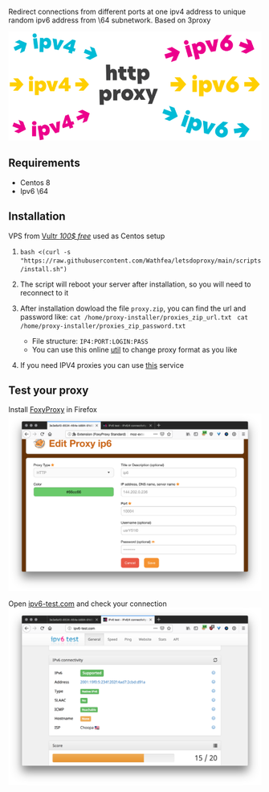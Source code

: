 Redirect connections from different ports at one ipv4 address to unique random ipv6 address from \64 subnetwork. Based on 3proxy

![cover](cover.svg)

## Requirements
- Centos 8
- Ipv6 \64

## Installation
VPS from [Vultr *100$ free*](https://www.vultr.com/?ref=9406147) used as Centos setup

1. `bash <(curl -s "https://raw.githubusercontent.com/Wathfea/letsdoproxy/main/scripts/install.sh")`
2. The script will reboot your server after installation, so you will need to reconnect to it

3. After installation dowload the file `proxy.zip`, you can find the url and password like: ```cat /home/proxy-installer/proxies_zip_url.txt ``` ```cat /home/proxy-installer/proxies_zip_password.txt ```
   * File structure: `IP4:PORT:LOGIN:PASS`
   * You can use this online [util](http://buyproxies.org/panel/format.php
) to change proxy format as you like

3. If you need IPV4 proxies you can use [this](https://buyproxies.org/panel/aff.php?aff=2766) service
## Test your proxy

Install [FoxyProxy](https://addons.mozilla.org/en-US/firefox/addon/foxyproxy-standard/) in Firefox
![Foxy](foxyproxy.png)

Open [ipv6-test.com](http://ipv6-test.com/) and check your connection
![check ip](check_ip.png)
